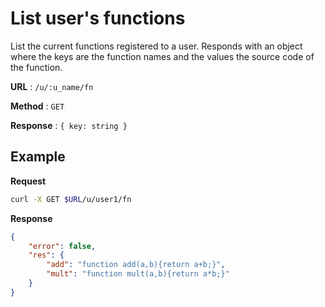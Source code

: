 # List user's functions

List the current functions registered to a user. Responds with an object where the keys are the function names and the values the source code of the function.

**URL** : `/u/:u_name/fn`

**Method** : `GET`

**Response** : `{ key: string }`


## Example
**Request**
```bash
curl -X GET $URL/u/user1/fn
```

**Response**
```json
{
    "error": false,
    "res": {
        "add": "function add(a,b){return a+b;}",
        "mult": "function mult(a,b){return a*b;}"
    }
}
```
